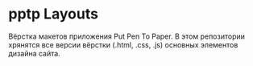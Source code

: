 # pptp Layouts
Вёрстка макетов приложения Put Pen To Paper.
В этом репозитории хрянятся все версии вёрстки (.html, .css, .js) основных элементов дизайна сайта.
